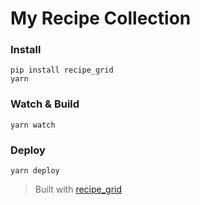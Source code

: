 # My Recipe Collection

### Install
```
pip install recipe_grid
yarn
```

### Watch & Build
```
yarn watch
```

### Deploy
```
yarn deploy
```

> Built with [recipe_grid](https://github.com/mossblaser/recipe_grid)